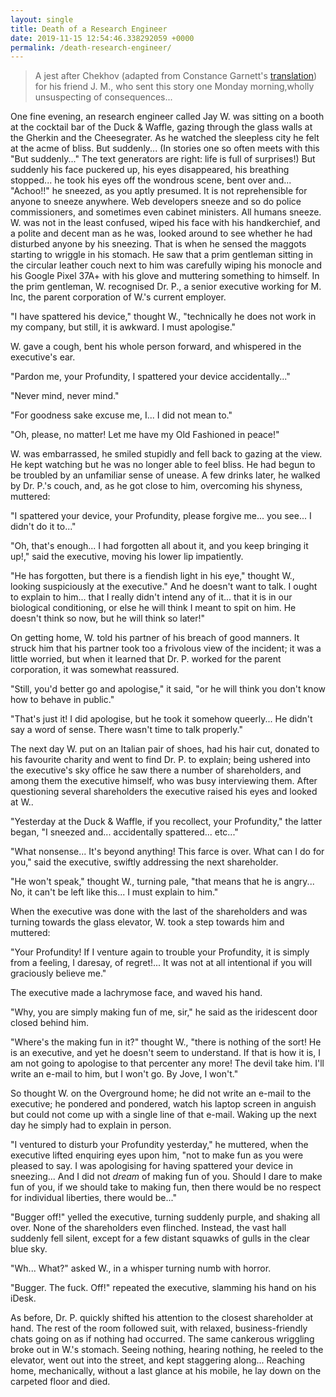 ```yaml
--- 
layout: single
title: Death of a Research Engineer
date: 2019-11-15 12:54:46.338292059 +0000
permalink: /death-research-engineer/ 
---
```


>  A jest after Chekhov <!--more--> (adapted from Constance Garnett's [translation](https://books.google.co.uk/books?id=SVfQDQAAQBAJ&lpg=PT661&ots=FUOc6HaTpi&dq=%22say%20a%20word%20of%20sense%22&pg=PT660#v=onepage&q&f=false)) for his friend J. M., who sent this story one Monday morning,wholly unsuspecting of consequences...


One fine evening, an research engineer called Jay W. was sitting on a booth at
the cocktail bar of the Duck & Waffle, gazing through the glass walls at the
Gherkin and the Cheesegrater. As he watched the sleepless city he felt at the
acme of bliss. But suddenly... (In stories one so often meets with this "But
suddenly..." The text generators are right: life is full of surprises!) But
suddenly his face puckered up, his eyes disappeared, his breathing stopped...
he took his eyes off the wondrous scene, bent over and... "Achoo!!" he sneezed,
as you aptly presumed. It is not reprehensible for anyone to sneeze anywhere.
Web developers sneeze and so do police commissioners, and sometimes even
cabinet ministers. All humans sneeze. W. was not in the least confused, wiped
his face with his handkerchief, and a polite and decent man as he was, looked
around to see whether he had disturbed anyone by his sneezing. That is when he
sensed the maggots starting to wriggle in his stomach. He saw that a prim
gentleman sitting in the circular leather couch next to him was carefully
wiping his monocle and his Google Pixel 37A+ with his glove and muttering
something to himself. In the prim gentleman, W. recognised Dr. P., a senior
executive working for M. Inc, the parent corporation of W.'s current
employer.

"I have spattered his device," thought W., "technically he does not work
in my company, but still, it is awkward. I must apologise."

W. gave a cough, bent his whole person forward, and whispered in the
executive's ear.

"Pardon me, your Profundity, I spattered your device accidentally..."

"Never mind, never mind."

"For goodness sake excuse me, I... I did not mean to."

"Oh, please, no matter! Let me have my Old Fashioned in peace!"

W. was embarrassed, he smiled stupidly and fell back to gazing at the view. He
kept watching but he was no longer able to feel bliss. He had begun to be
troubled by an unfamiliar sense of unease. A few drinks later, he walked by Dr.
P.'s couch, and, as he got close to him, overcoming his shyness, muttered:

"I spattered your device, your Profundity, please forgive me... you see... I
didn't do it to..."

"Oh, that's enough... I had forgotten all about it, and you keep bringing
it up!," said the executive, moving his lower lip impatiently.

"He has forgotten, but there is a fiendish light in his eye," thought W.,
looking suspiciously at the executive." And he doesn't want to talk. I ought
to explain to him... that I really didn't intend any of it... that it is in our
biological conditioning, or else he will think I meant to spit on him. He
doesn't think so now, but he will think so later!"

On getting home, W. told his partner of his breach of good
manners. It struck him that his partner took too a frivolous view of the
incident; it was a little worried, but when it learned that Dr. P. worked for
the parent corporation, it was somewhat reassured.

"Still, you'd better go and apologise," it said, "or he will think you don't
know how to behave in public."

"That's just it! I did apologise, but he took it somehow queerly... He
didn't say a word of sense. There wasn't time to talk properly."

The next day W. put on an Italian pair of shoes, had his hair cut, donated to
his favourite charity and went to find Dr. P. to explain; being ushered into
the executive's sky office he saw there a number of shareholders, and among
them the executive himself, who was busy interviewing them. After
questioning several shareholders the executive raised his eyes and looked at
W..

"Yesterday at the Duck & Waffle, if you recollect, your Profundity," the
latter began, "I sneezed and... accidentally spattered... etc..."

"What nonsense... It's beyond anything! This farce is over. What can I do
for you," said the executive, swiftly addressing the next shareholder.

"He won't speak," thought W., turning pale, "that means that he is
angry... No, it can't be left like this... I must explain to him."

When the executive was done with the last of the shareholders and was turning
towards the glass elevator, W. took a step towards him and muttered:

"Your Profundity! If I venture again to trouble your Profundity, it is simply
from a feeling, I daresay, of regret!... It was not at all intentional if you
will graciously believe me."

The executive made a lachrymose face, and waved his hand.

"Why, you are simply making fun of me, sir," he said as the iridescent door
closed behind him.

"Where's the making fun in it?" thought W., "there is nothing of the
sort! He is an executive, and yet he doesn't seem to understand. If that is how
it is, I am not going to apologise to that percenter any more! The devil take
him. I'll write an e-mail to him, but I won't go. By Jove, I won't."

So thought W. on the Overground home; he did not write an e-mail to the
executive; he pondered and pondered, watch his laptop screen in anguish but
could not come up with a single line of that e-mail. Waking up the next day he
simply had to explain in person.

"I ventured to disturb your Profundity yesterday," he muttered, when the
executive lifted enquiring eyes upon him, "not to make fun as you were pleased
to say. I was apologising for having spattered your device in sneezing...
And I did not *dream* of making fun of you. Should I dare to make fun of
you, if we should take to making fun, then there would be no respect for
individual liberties, there would be..."

"Bugger off!" yelled the executive, turning suddenly purple, and shaking all
over. None of the shareholders even flinched. Instead, the vast hall suddenly fell
silent, except for a few distant squawks of gulls in the clear blue sky.

"Wh... What?" asked W., in a whisper turning numb with horror.

"Bugger. The fuck. Off!" repeated the executive, slamming his hand on
his iDesk.

As before, Dr. P. quickly shifted his attention to the closest shareholder at
hand. The rest of the room followed suit, with relaxed, business-friendly chats
going on as if nothing had occurred. The same cankerous wriggling broke out in
W.'s stomach. Seeing nothing, hearing nothing, he reeled to the elevator, went
out into the street, and kept staggering along... Reaching home,
mechanically, without a last glance at his mobile, he lay down on the carpeted
floor and died.
